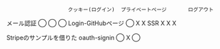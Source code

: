 						クッキー(ログイン)	プライベートページ		ログアウト
メール認証				◯					◯						◯
Login-GitHubページ	◯					X						X
SSR					X					X						X

Stripeのサンプルを借りた
oauth-signin			◯					X						◯


